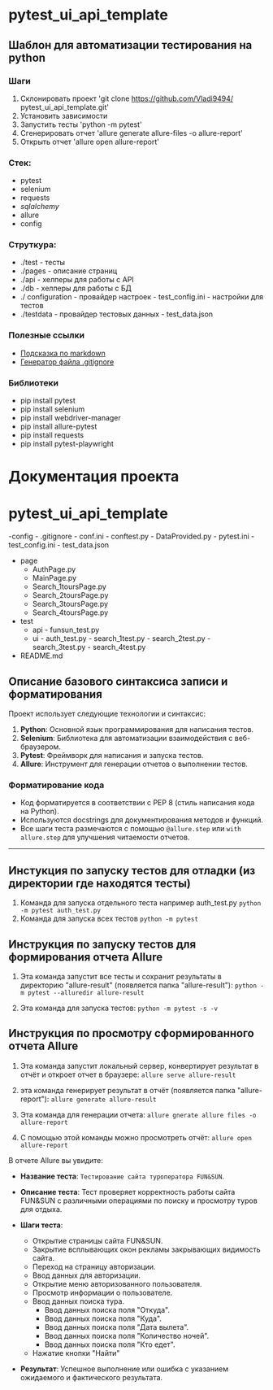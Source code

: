 # pytest_ui_api_template

## Шаблон для автоматизации тестирования на python

### Шаги
1. Склонировать проект 'git clone https://github.com/Vladi9494/
pytest_ui_api_template.git'   
2. Установить зависимости
3. Запустить тесты 'python -m pytest'
4. Сгенерировать отчет 'allure generate allure-files -o allure-report'
5. Открыть отчет 'allure open allure-report'

### Стек:
- pytest
- selenium
- requests
- _sqlalchemy_
- allure
- config

### Струткура:
- ./test - тесты
- ./pages - описание страниц
- ./api - хелперы для работы с API
- ./db - хелперы для работы с БД
- ./ configuration - провайдер настроек
      - test_config.ini - настройки для тестов
- ./testdata - провайдер тестовых данных
      - test_data.json

### Полезные ссылки
- [Подсказка по markdown](https://www.markdownguide.org/basic-syntax/)
- [Генератор файла .gitignore](https://www.toptal.com/developers/gitignore/)

### Библиотеки
- pip install pytest
- pip install selenium
- pip install webdriver-manager
- pip install allure-pytest
- pip install requests
- pip install pytest-playwright 

# Документация проекта

# pytest_ui_api_template
-config
    - .gitignore
    - conf.ini
    - conftest.py
    - DataProvided.py
    - pytest.ini
    - test_config.ini
    - test_data.json
- page
     - AuthPage.py
     - MainPage.py
     - Search_1toursPage.py
     - Search_2toursPage.py
     - Search_3toursPage.py
     - Search_4toursPage.py
- test
    - api
          - funsun_test.py
    - ui 
          - auth_test.py
          - search_1test.py
          - search_2test.py
          - search_3test.py
          - search_4test.py
- README.md          

## Описание базового синтаксиса записи и форматирования

Проект использует следующие технологии и синтаксис:

1. **Python**: Основной язык программирования для написания тестов.
2. **Selenium**: Библиотека для автоматизации взаимодействия с веб-браузером.
3. **Pytest**: Фреймворк для написания и запуска тестов.
4. **Allure**: Инструмент для генерации отчетов о выполнении тестов.

### Форматирование кода

- Код форматируется в соответствии с PEP 8 (стиль написания кода на Python).
- Используются docstrings для документирования методов и функций.
- Все шаги теста размечаются с помощью `@allure.step` или `with allure.step`
 для улучшения читаемости отчетов.

---
## Инстукция по запуску тестов для отладки (из директории где находятся тесты)

1. Команда для запуска отдельного теста например auth_test.py
```python -m pytest auth_test.py```
2. Команда для запуска всех тестов
```python -m pytest```
## Инструкция по запуску тестов для формирования отчета Allure
 
1. Эта команда запустит все тесты и сохранит результаты в директорию "allure-result"
(появляется папка "allure-result"): 
```python -m pytest --alluredir allure-result```

2. Эта команда для запуска тестов: 
```python -m pytest -s -v ```


## Инструкция по просмотру сформированного отчета Allure

1. Эта команда запустит локальный сервер, конвертирует результат в отчёт
   и откроет отчет в браузере: 
```allure serve allure-result```

2.  эта команда генерирует результат в отчёт (появляется папка "allure-report"):
```allure generate allure-result```

3. Эта команда для генерации отчета: 
```allure gnerate allure files -o allure-report```

4. С помощью этой команды можно просмотреть отчёт: 
```allure open allure-report```

 В отчете Allure вы увидите:
   - **Название теста**: `Тестирование сайта туроператора FUN&SUN`.
   - **Описание теста**: Тест проверяет корректность работы сайта FUN&SUN
    с различными операциями по поиску и просмотру туров для отдыха.
   - **Шаги теста**:
     - Открытие страницы сайта FUN&SUN.
     - Закрытие всплывающих окон рекламы закрывающих видимость сайта.
     - Переход на страницу авторизации.
     - Ввод данных для авторизации.
     - Открытие меню авторизованного пользователя.
     - Просмотр информации о пользователе.
     - Ввод данных поиска тура.
         - Ввод данных поиска поля "Откуда".
         - Ввод данных поиска поля "Куда".
         - Ввод данных поиска поля "Дата вылета".
         - Ввод данных поиска поля "Количество ночей".
         - Ввод данных поиска поля "Кто едет".
     - Нажатие кнопки "Найти"     

   - **Результат**: Успешное выполнение или ошибка с указанием ожидаемого и фактического результата.
